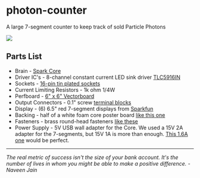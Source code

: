photon-counter
==============

A large 7-segment counter to keep track of sold Particle Photons

![](http://i.imgur.com/3YVueBd.jpg)

## Parts List

* Brain - [Spark Core](https://store.spark.io)
* Driver IC's - 8-channel constant current LED sink driver [TLC5916IN](http://www.digikey.com/product-detail/en/TLC5916IN/296-24383-5-ND/1906409)
* Sockets - [16-pin tin plated sockets](http://www.digikey.com/product-search/en?vendor=0&keywords=ed3046-5)
* Current Limiting Resistors - 1k ohm 1/4W
* Perfboard - [6" x 6" Vectorboard](http://www.digikey.com/product-search/en?vendor=0&keywords=v2012-nd)
* Output Connectors - 0.1" screw [terminal blocks](http://www.digikey.com/product-search/en?KeyWords=ED10566-ND)
* Display - (6) 6.5" red 7-segment displays from [Sparkfun](https://www.sparkfun.com/products/8530)
* Backing - half of a white foam core poster board [like this one](http://www.officedepot.com/a/products/454140/Office-Depot-Brand-Foam-Boards-30/)
* Fasteners - brass round-head fasteners [like these](http://www.officedepot.com/a/products/613827/Office-Depot-Brand-Round-Head-Fasteners/)
* Power Supply - 5V USB wall adapter for the Core. We used a 15V 2A adapter for the 7-segments, but 15V 1A is more than enough.  [This 1.6A one](http://www.digikey.com/product-detail/en/EPSA150160U-P5P-SZ/T1072-P5P-ND/2235264) would be perfect.

---

*The real metric of success isn't the size of your bank account. It's the number of lives in whom you might be able to make a positive difference. - Naveen Jain*

